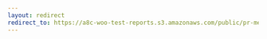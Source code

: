 ```yaml
---
layout: redirect
redirect_to: https://a8c-woo-test-reports.s3.amazonaws.com/public/pr-merge/40717/e2e/index.html
---
```


